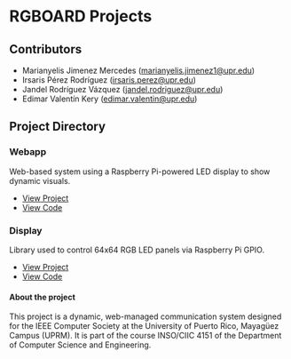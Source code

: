 # RGBOARD Projects

## Contributors
- Marianyelis Jimenez Mercedes (marianyelis.jimenez1@upr.edu)
- Irsaris Pérez Rodríguez (irsaris.perez@upr.edu)
- Jandel Rodríguez Vázquez (jandel.rodriguez@upr.edu)
- Edimar Valentín Kery (edimar.valentin@upr.edu)

## Project Directory

### Webapp
Web-based system using a Raspberry Pi-powered LED display to show dynamic visuals.

- [View Project](https://RGBOARD.github.io/webapp)
- [View Code](https://github.com/RGBOARD/webapp)

### Display
Library used to control 64x64 RGB LED panels via Raspberry Pi GPIO.

- [View Project](https://RGBOARD.github.io/display)
- [View Code](https://github.com/RGBOARD/display)

#### About the project
This project is a dynamic, web-managed communication system designed for the IEEE Computer Society at the University of Puerto Rico, Mayagüez Campus (UPRM). 
It is part of the course INSO/CIIC 4151 of the Department of Computer Science and Engineering.
